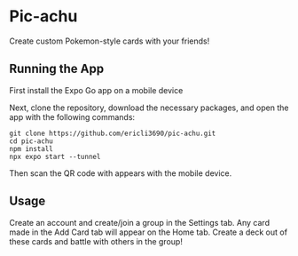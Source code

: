 # Pic-achu
Create custom Pokemon-style cards with your friends!

## Running the App

First install the Expo Go app on a mobile device

Next, clone the repository, download the necessary packages, and open the app with the following commands:
```
git clone https://github.com/ericli3690/pic-achu.git
cd pic-achu
npm install
npx expo start --tunnel
```
Then scan the QR code with appears with the mobile device.

## Usage

Create an account and create/join a group in the Settings tab. 
Any card made in the Add Card tab will appear on the Home tab. Create a deck out of these cards and battle with others in the group!
